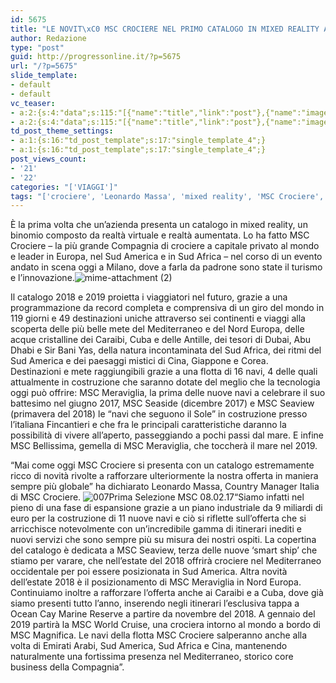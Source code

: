 ```yaml
---
id: 5675
title: "LE NOVIT\xC0 MSC CROCIERE NEL PRIMO CATALOGO IN MIXED REALITY AL MONDO"
author: Redazione
type: "post"
guid: http://progressonline.it/?p=5675
url: "/?p=5675"
slide_template:
- default
- default
vc_teaser:
- a:2:{s:4:"data";s:115:"[{"name":"title","link":"post"},{"name":"image","image":"featured","link":"none"},{"name":"text","mode":"excerpt"}]";s:7:"bgcolor";s:0:"";}
- a:2:{s:4:"data";s:115:"[{"name":"title","link":"post"},{"name":"image","image":"featured","link":"none"},{"name":"text","mode":"excerpt"}]";s:7:"bgcolor";s:0:"";}
td_post_theme_settings:
- a:1:{s:16:"td_post_template";s:17:"single_template_4";}
- a:1:{s:16:"td_post_template";s:17:"single_template_4";}
post_views_count:
- '21'
- '22'
categories: "['VIAGGI']"
tags: "['crociere', 'Leonardo Massa', 'mixed reality', 'MSC Crociere', 'news', 'Viaggi']"
---
```


È la prima volta che un’azienda presenta un catalogo in mixed reality, un binomio composto da realtà virtuale e realtà aumentata. Lo ha fatto MSC Crociere – la più grande Compagnia di crociere a capitale privato al mondo e leader in Europa, nel Sud America e in Sud Africa – nel corso di un evento andato in scena oggi a Milano, dove a farla da padrone sono state il turismo e l’innovazione.![mime-attachment (2)](https://progressonline.it/wp-content/uploads/2017/02/mime-attachment-2-300x164.gif)

Il catalogo 2018 e 2019 proietta i viaggiatori nel futuro, grazie a una programmazione da record completa e comprensiva di un giro del mondo in 119 giorni e 49 destinazioni uniche attraverso sei continenti e viaggi alla scoperta delle più belle mete del Mediterraneo e del Nord Europa, delle acque cristalline dei Caraibi, Cuba e delle Antille, dei tesori di Dubai, Abu Dhabi e Sir Bani Yas, della natura incontaminata del Sud Africa, dei ritmi del Sud America e dei paesaggi mistici di Cina, Giappone e Corea.  
Destinazioni e mete raggiungibili grazie a una flotta di 16 navi, 4 delle quali attualmente in costruzione che saranno dotate del meglio che la tecnologia oggi può offrire: MSC Meraviglia, la prima delle nuove navi a celebrare il suo battesimo nel giugno 2017, MSC Seaside (dicembre 2017) e MSC Seaview (primavera del 2018) le “navi che seguono il Sole” in costruzione presso l’italiana Fincantieri e che fra le principali caratteristiche daranno la possibilità di vivere all’aperto, passeggiando a pochi passi dal mare. E infine MSC Bellissima, gemella di MSC Meraviglia, che toccherà il mare nel 2019.

“Mai come oggi MSC Crociere si presenta con un catalogo estremamente ricco di novità rivolte a rafforzare ulteriormente la nostra offerta in maniera sempre più globale” ha dichiarato Leonardo Massa, Country Manager Italia di MSC Crociere. ![007Prima Selezione MSC 08.02.17](https://progressonline.it/wp-content/uploads/2017/02/007Prima-Selezione-MSC-08.02.17-300x200.jpg)“Siamo infatti nel pieno di una fase di espansione grazie a un piano industriale da 9 miliardi di euro per la costruzione di 11 nuove navi e ciò si riflette sull’offerta che si arricchisce notevolmente con un’incredibile gamma di itinerari inediti e nuovi servizi che sono sempre più su misura dei nostri ospiti. La copertina del catalogo è dedicata a MSC Seaview, terza delle nuove ‘smart ship’ che stiamo per varare, che nell’estate del 2018 offrirà crociere nel Mediterraneo occidentale per poi essere posizionata in Sud America. Altra novità dell’estate 2018 è il posizionamento di MSC Meraviglia in Nord Europa. Continuiamo inoltre a rafforzare l’offerta anche ai Caraibi e a Cuba, dove già siamo presenti tutto l’anno, inserendo negli itinerari l’esclusiva tappa a Ocean Cay Marine Reserve a partire da novembre del 2018. A gennaio del 2019 partirà la MSC World Cruise, una crociera intorno al mondo a bordo di MSC Magnifica. Le navi della flotta MSC Crociere salperanno anche alla volta di Emirati Arabi, Sud America, Sud Africa e Cina, mantenendo naturalmente una fortissima presenza nel Mediterraneo, storico core business della Compagnia”.